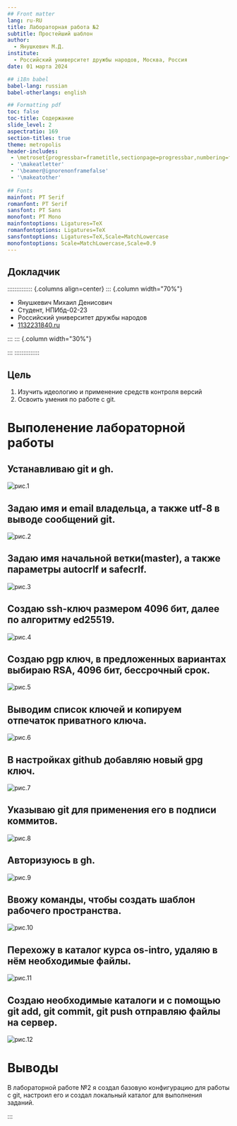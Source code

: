```yaml
---
## Front matter
lang: ru-RU
title: Лабораторная работа №2
subtitle: Простейший шаблон
author:
  - Янушкевич М.Д.
institute:
  - Российский университет дружбы народов, Москва, Россия
date: 01 марта 2024

## i18n babel
babel-lang: russian
babel-otherlangs: english

## Formatting pdf
toc: false
toc-title: Содержание
slide_level: 2
aspectratio: 169
section-titles: true
theme: metropolis
header-includes:
 - \metroset{progressbar=frametitle,sectionpage=progressbar,numbering=fraction}
 - '\makeatletter'
 - '\beamer@ignorenonframefalse'
 - '\makeatother'
 
## Fonts
mainfont: PT Serif
romanfont: PT Serif
sansfont: PT Sans
monofont: PT Mono
mainfontoptions: Ligatures=TeX
romanfontoptions: Ligatures=TeX
sansfontoptions: Ligatures=TeX,Scale=MatchLowercase
monofontoptions: Scale=MatchLowercase,Scale=0.9
---
```


## Докладчик

:::::::::::::: {.columns align=center}
::: {.column width="70%"}

  * Янушкевич Михаил Денисович
  * Студент, НПИбд-02-23
  * Российский университет дружбы народов
  * [1132231840.ru](mailto:1132231840@rudn.ru)

:::
::: {.column width="30%"}

:::
::::::::::::::


## Цель

1. Изучить идеологию и применение средств контроля версий
2. Освоить умения по работе с git.

# Выполенение лабораторной работы

## Устанавливаю git и gh.

![рис.1](/media/sf_Work/lab2/1.png)

## Задаю имя и email владельца, а также utf-8 в выводе сообщений git.

![рис.2](/media/sf_Work/lab2/2.png)

## Задаю имя начальной ветки(master), а также параметры autocrlf и safecrlf.

![рис.3](/media/sf_Work/lab2/3.png)

## Создаю ssh-ключ размером 4096 бит, далее по алгоритму ed25519.

![рис.4](/media/sf_Work/lab2/4.png)

## Создаю pgp ключ, в предложенных вариантах выбираю RSA, 4096 бит, бессрочный срок.

![рис.5](/media/sf_Work/lab2/5.png)

## Выводим список ключей и копируем отпечаток приватного ключа.

![рис.6](/media/sf_Work/lab2/6.png)

## В настройках github добавляю новый gpg ключ.

![рис.7](/media/sf_Work/lab2/7.png)

## Указываю git для применения его в подписи коммитов.

![рис.8](/media/sf_Work/lab2/8.png)

## Авторизуюсь в gh.

![рис.9](/media/sf_Work/lab2/9.png)

## Ввожу команды, чтобы создать шаблон рабочего пространства.

![рис.10](/media/sf_Work/lab2/10.png)

## Перехожу в каталог курса os-intro, удаляю в нём необходимые файлы.

![рис.11](/media/sf_Work/lab2/11.png)

## Создаю необходимые каталоги и с помощью git add, git commit, git push отправляю файлы на сервер.

![рис.12](/media/sf_Work/lab2/12.png)


# Выводы

В лабораторной работе №2 я создал базовую конфигурацию для работы с git, настроил его и создал локальный каталог для выполнения заданий.


:::
